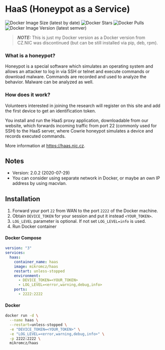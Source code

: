 # HaaS (Honeypot as a Service)

![Docker Image Size (latest by date)](https://img.shields.io/docker/image-size/mikromcz/haas?style=flat-square)
![Docker Stars](https://img.shields.io/docker/stars/mikromcz/haas?style=flat-square)
![Docker Pulls](https://img.shields.io/docker/pulls/mikromcz/haas?style=flat-square)
![Docker Image Version (latest semver)](https://img.shields.io/docker/v/mikromcz/haas?style=flat-square)

> **_NOTE:_**  This is just my Docker version as a Docker version from CZ.NIC was discontinued (but can be still installed via pip, deb, rpm).

### What is a honeypot?
Honeypot is a special software which simulates an operating system and allows an attacker to log in via SSH or telnet and execute commands or download malware. Commands are recorded and used to analyze the behavior. Malware can be analyzed as well.

### How does it work?
Volunteers interested in joining the research will register on this site and add the first device to get an identification token.

You install and run the HaaS proxy application, downloadable from our website, which forwards incoming traffic from port 22 (commonly used for SSH) to the HaaS server, where Cowrie honeypot simulates a device and records executed commands.

More information at https://haas.nic.cz.

## Notes

- Version: 2.0.2 (2020-07-29)
- You can consider using separate network in Docker, or maybe an own IP address by using macvlan.

## Installation

1. Forward your port `22` from WAN to the port `2222` of the Docker machine.
2. Obtain `DEVICE_TOKEN` for your session and put it instead `<YOUR_TOKEN>`.
3. `LOG_LEVEL` parameter is optional. If not set `LOG_LEVEL=info` is used.
4. Run Docker container

#### **Docker Compose**
```yaml
version: "3"
services:
  haas:
    container_name: haas
    image: mikromcz/haas
    restart: unless-stopped
    environment:
      - DEVICE_TOKEN=<YOUR_TOKEN>
      - LOG_LEVEL=<error,warning,debug,info>
    ports:
      - 2222:2222
```

#### **Docker**
```bash
docker run -d \
  --name haas \
  --restart=unless-stopped \
  -e "DEVICE_TOKEN=<YOUR_TOKEN>" \
  -e "LOG_LEVEL=<error,warning,debug,info>" \
  -p 2222:2222 \
  mikromcz/haas
```
